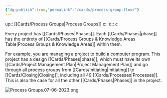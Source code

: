 ```yaml
---
{"dg-publish":true,"permalink":"/cards/process-group-flow/"}
---
```


up:: [[Cards/Process Groups\|Process Groups]] 
x:: 
d:: c

Every project has [[Cards/Phases\|Phases]]. Each [[Cards/Phases\|phase]] has the entirety of [[Cards/Process Groups & Knowledge Areas Table\|Process Groups & Knowledge Areas]] within them.  

For example, you are managing a project to build a computer program. This project has a design [[Cards/Phases\|phase]], which must have its own [[Cards/Project Management Plan\|Project Management Plan]] and go through all process groups from [[Cards/Initiating\|Initiating]] to [[Cards/Closing\|Closing]], including all 49 [[Cards/Processes\|Processes]]. This is also the case for all the other [[Cards/Phases\|Phases]] in the project.  

![Process Groups.07-06-2023.png](/img/user/Extras/Images/Process%20Groups.07-06-2023.png)
